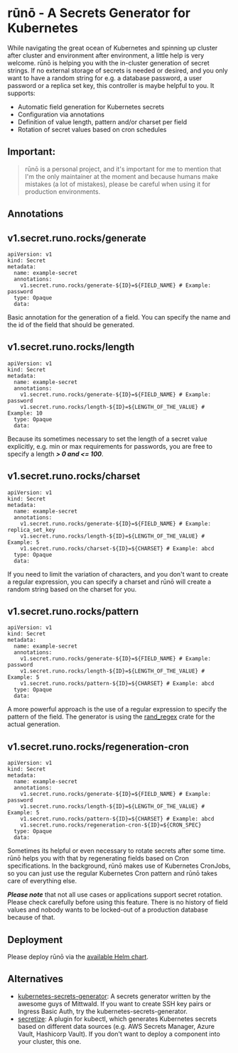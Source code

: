# rūnō - A Secrets Generator for Kubernetes

While navigating the great ocean of Kubernetes and spinning up cluster after cluster and environment after environment, a little help is very welcome. rūnō is helping you with the in-cluster generation of secret strings. If no external storage of secrets is needed or desired, and you only want to have a random string for e.g. a database password, a user password or a replica set key, this controller is maybe helpful to you. 
It supports:
- Automatic field generation for Kubernetes secrets
- Configuration via annotations
- Definition of value length, pattern and/or charset per field
- Rotation of secret values based on cron schedules


## **Important**:
> rūnō is a personal project, and it's important for me to mention that I'm the only maintainer at the moment and because 
> humans make mistakes (a lot of mistakes), please be careful when using it for production environments.


## Annotations

v1.secret.runo.rocks/generate
----
```
apiVersion: v1
kind: Secret
metadata:
  name: example-secret
  annotations:
    v1.secret.runo.rocks/generate-${ID}=${FIELD_NAME} # Example: password
  type: Opaque
  data:
```
Basic annotation for the generation of a field. You can specify the name and the id of the field that should be generated. 

v1.secret.runo.rocks/length
----
```
apiVersion: v1
kind: Secret
metadata:
  name: example-secret
  annotations:
    v1.secret.runo.rocks/generate-${ID}=${FIELD_NAME} # Example: password
    v1.secret.runo.rocks/length-${ID}=${LENGTH_OF_THE_VALUE} # Example: 10
  type: Opaque
  data:
```
Because its sometimes necessary to set the length of a secret value explicitly, e.g. min or max requirements for passwords, you are free to specify a length ***> 0 and <= 100***.

v1.secret.runo.rocks/charset
----
```
apiVersion: v1
kind: Secret
metadata:
  name: example-secret
  annotations:
    v1.secret.runo.rocks/generate-${ID}=${FIELD_NAME} # Example: replica_set_key
    v1.secret.runo.rocks/length-${ID}=${LENGTH_OF_THE_VALUE} # Example: 5
    v1.secret.runo.rocks/charset-${ID}=${CHARSET} # Example: abcd
  type: Opaque
  data:
```
If you need to limit the variation of characters, and you don't want to create a regular expression, you can specify a charset and rūnō will create a random string based on the charset for you.

v1.secret.runo.rocks/pattern
----
```
apiVersion: v1
kind: Secret
metadata:
  name: example-secret
  annotations:
    v1.secret.runo.rocks/generate-${ID}=${FIELD_NAME} # Example: password
    v1.secret.runo.rocks/length-${ID}=${LENGTH_OF_THE_VALUE} # Example: 5
    v1.secret.runo.rocks/pattern-${ID}=${CHARSET} # Example: abcd
  type: Opaque
  data:
```
A more powerful approach is the use of a regular expression to specify the pattern of the field. The generator is using the [rand_regex](https://crates.io/crates/rand_regex) crate for the actual generation.

v1.secret.runo.rocks/regeneration-cron
----
```
apiVersion: v1
kind: Secret
metadata:
  name: example-secret
  annotations:
    v1.secret.runo.rocks/generate-${ID}=${FIELD_NAME} # Example: password
    v1.secret.runo.rocks/length-${ID}=${LENGTH_OF_THE_VALUE} # Example: 5
    v1.secret.runo.rocks/pattern-${ID}=${CHARSET} # Example: abcd
    v1.secret.runo.rocks/regeneration-cron-${ID}=${CRON_SPEC}
  type: Opaque
  data:
```
Sometimes its helpful or even necessary to rotate secrets after some time. rūnō helps you with that by regenerating fields based on Cron specifications. In the background, rūnō makes use of Kubernetes CronJobs, so you can just use the regular Kubernetes Cron pattern and rūnō takes care of everything else. 

***Please note*** that not all use cases or applications support secret rotation. Please check carefully before using this feature. There is no history of field values and nobody wants to be locked-out of a production database because of that.

## Deployment

Please deploy rūnō via the [available Helm chart](https://github.com/AljoschaP/runo-helm-chart).

## Alternatives

- [kubernetes-secrets-generator](https://github.com/mittwald/kubernetes-secret-generator): A secrets generator written by the awesome guys of Mittwald. If you want to create SSH key pairs or Ingress Basic Auth, try the kubernetes-secrets-generator. 
- [secretize](https://github.com/bbl/secretize): A plugin for kubectl, which generates Kubernetes secrets based on different data sources (e.g. AWS Secrets Manager, Azure Vault, Hashicorp Vault). If you don't want to deploy a component into your cluster, this one.
